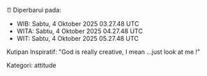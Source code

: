 ⏰ Diperbarui pada:
- WIB: Sabtu, 4 Oktober 2025 03.27.48 UTC
- WITA: Sabtu, 4 Oktober 2025 04.27.48 UTC
- WIT: Sabtu, 4 Oktober 2025 05.27.48 UTC

Kutipan Inspiratif:
"God is really creative, I mean ...just look at me !"


Kategori: attitude

